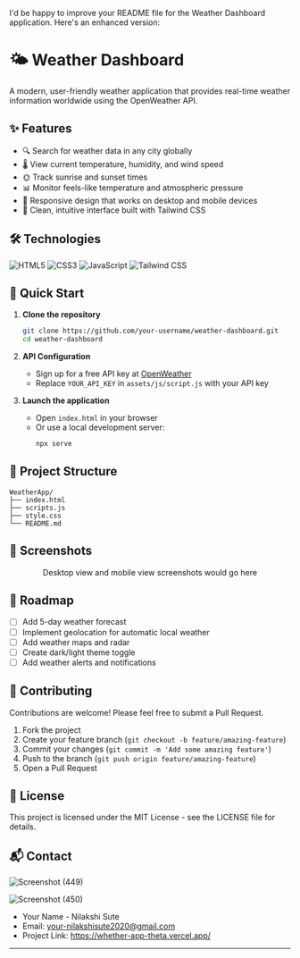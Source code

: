 I'd be happy to improve your README file for the Weather Dashboard application. Here's an enhanced version:

# 🌤️ Weather Dashboard

A modern, user-friendly weather application that provides real-time weather information worldwide using the OpenWeather API.

## ✨ Features

- 🔍 Search for weather data in any city globally
- 🌡️ View current temperature, humidity, and wind speed
- 🌞 Track sunrise and sunset times
- 📊 Monitor feels-like temperature and atmospheric pressure
- 📱 Responsive design that works on desktop and mobile devices
- 🎨 Clean, intuitive interface built with Tailwind CSS

## 🛠️ Technologies

<div>
  <img src="https://img.shields.io/badge/HTML5-E34F26?style=for-the-badge&logo=html5&logoColor=white" alt="HTML5" />
  <img src="https://img.shields.io/badge/CSS3-1572B6?style=for-the-badge&logo=css3&logoColor=white" alt="CSS3" />
  <img src="https://img.shields.io/badge/JavaScript-F7DF1E?style=for-the-badge&logo=javascript&logoColor=black" alt="JavaScript" />
  <img src="https://img.shields.io/badge/Tailwind_CSS-38B2AC?style=for-the-badge&logo=tailwind-css&logoColor=white" alt="Tailwind CSS" />
</div>

## 🚀 Quick Start

1. **Clone the repository**
   ```bash
   git clone https://github.com/your-username/weather-dashboard.git
   cd weather-dashboard
   ```

2. **API Configuration**
   - Sign up for a free API key at [OpenWeather](https://openweathermap.org/api)
   - Replace `YOUR_API_KEY` in `assets/js/script.js` with your API key

3. **Launch the application**
   - Open `index.html` in your browser
   - Or use a local development server:
     ```bash
     npx serve
     ```

## 📁 Project Structure

```
WeatherApp/
├── index.html
├── scripts.js
├── style.css
└── README.md
```

## 📸 Screenshots

<div align="center">
  <p>Desktop view and mobile view screenshots would go here</p>
</div>

## 🔮 Roadmap

- [ ] Add 5-day weather forecast
- [ ] Implement geolocation for automatic local weather
- [ ] Add weather maps and radar
- [ ] Create dark/light theme toggle
- [ ] Add weather alerts and notifications

## 🤝 Contributing

Contributions are welcome! Please feel free to submit a Pull Request.

1. Fork the project
2. Create your feature branch (`git checkout -b feature/amazing-feature`)
3. Commit your changes (`git commit -m 'Add some amazing feature'`)
4. Push to the branch (`git push origin feature/amazing-feature`)
5. Open a Pull Request

## 📄 License

This project is licensed under the MIT License - see the LICENSE file for details.

## 📬 Contact
![Screenshot (449)](https://github.com/user-attachments/assets/c7197378-a83c-4771-8399-c794ab505f6a)

![Screenshot (450)](https://github.com/user-attachments/assets/453e4081-29dd-4dd4-b7d0-239a655be9b2)


- Your Name - Nilakshi Sute
- Email: your-nilakshisute2020@gmail.com
- Project Link: https://whether-app-theta.vercel.app/

---


